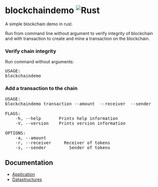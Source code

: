 # blockchaindemo ![Rust](https://github.com/simonsso/blockchaindemo/workflows/Rust/badge.svg)
A simple blockchain demo in rust.

Run from command line without argument to verify integrity of blockchain and with transaction to create and mine a transaction on the blockchain.
### Verify chain integrity
Run command without arguments:
<pre>
USAGE:
blockchaindemo
</pre>
### Add a transaction to the chain
<pre>
USAGE:
blockchaindemo transaction --amount <amount> --receiver <receiver> --sender <sender>

FLAGS:
    -h, --help       Prints help information
    -V, --version    Prints version information

OPTIONS:
    -a, --amount <amount>
    -r, --receiver <receiver>    Receiver of tokens
    -s, --sender <sender>        Sender of tokens
</pre>
## Documentation
* [Application](blockchaindemo/blockchaindemo/index.html)
* [Datastructures](blockchaindemo/blockchaindemolib/index.html)
